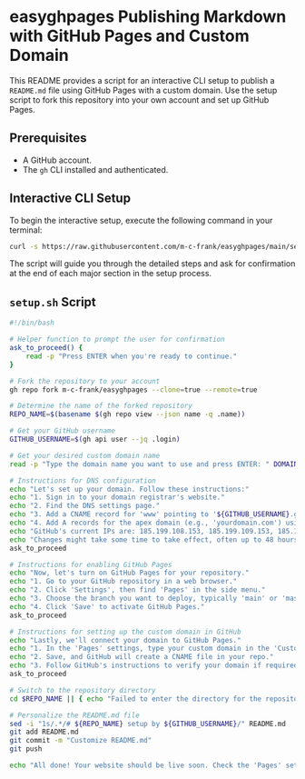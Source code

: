 # easyghpages Publishing Markdown with GitHub Pages and Custom Domain

This README provides a script for an interactive CLI setup to publish a `README.md` file using GitHub Pages with a custom domain. Use the setup script to fork this repository into your own account and set up GitHub Pages.

## Prerequisites

- A GitHub account.
- The `gh` CLI installed and authenticated.

## Interactive CLI Setup

To begin the interactive setup, execute the following command in your terminal:

```bash
curl -s https://raw.githubusercontent.com/m-c-frank/easyghpages/main/setup.sh | bash
```

The script will guide you through the detailed steps and ask for confirmation at the end of each major section in the setup process.

## `setup.sh` Script

```bash
#!/bin/bash

# Helper function to prompt the user for confirmation
ask_to_proceed() {
    read -p "Press ENTER when you're ready to continue."
}

# Fork the repository to your account
gh repo fork m-c-frank/easyghpages --clone=true --remote=true

# Determine the name of the forked repository
REPO_NAME=$(basename $(gh repo view --json name -q .name))

# Get your GitHub username
GITHUB_USERNAME=$(gh api user --jq .login)

# Get your desired custom domain name
read -p "Type the domain name you want to use and press ENTER: " DOMAIN

# Instructions for DNS configuration
echo "Let's set up your domain. Follow these instructions:"
echo "1. Sign in to your domain registrar's website."
echo "2. Find the DNS settings page."
echo "3. Add a CNAME record for 'www' pointing to '${GITHUB_USERNAME}.github.io'."
echo "4. Add A records for the apex domain (e.g., 'yourdomain.com') using GitHub's IP addresses."
echo "GitHub's current IPs are: 185.199.108.153, 185.199.109.153, 185.199.110.153, 185.199.111.153."
echo "Changes might take some time to take effect, often up to 48 hours."
ask_to_proceed

# Instructions for enabling GitHub Pages
echo "Now, let's turn on GitHub Pages for your repository."
echo "1. Go to your GitHub repository in a web browser."
echo "2. Click 'Settings', then find 'Pages' in the side menu."
echo "3. Choose the branch you want to deploy, typically 'main' or 'master'."
echo "4. Click 'Save' to activate GitHub Pages."
ask_to_proceed

# Instructions for setting up the custom domain in GitHub
echo "Lastly, we'll connect your domain to GitHub Pages."
echo "1. In the 'Pages' settings, type your custom domain in the 'Custom domain' field."
echo "2. Save, and GitHub will create a CNAME file in your repo."
echo "3. Follow GitHub's instructions to verify your domain if required."
ask_to_proceed

# Switch to the repository directory
cd $REPO_NAME || { echo "Failed to enter the directory for the repository."; exit 1; }

# Personalize the README.md file
sed -i "1s/.*/# ${REPO_NAME} setup by ${GITHUB_USERNAME}/" README.md
git add README.md
git commit -m "Customize README.md"
git push

echo "All done! Your website should be live soon. Check the 'Pages' settings on GitHub to confirm."

```
